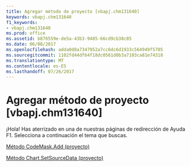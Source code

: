 ```yaml
---
title: Agregar método de proyecto [vbapj.chm131640]
keywords: vbapj.chm131640
f1_keywords:
- vbapj.chm131640
ms.prod: office
ms.assetid: b876559e-de5a-43b3-9485-66cd9cb38c85
ms.date: 06/08/2017
ms.openlocfilehash: adda0d8a7347952a7cc6dc6d1933c564949f5705
ms.sourcegitcommit: 1102fd44df64f18dc0561d0b3a7103ca81e74318
ms.translationtype: MT
ms.contentlocale: es-ES
ms.lasthandoff: 07/26/2017
---
```

# <a name="add-method-project-vbapjchm131640"></a>Agregar método de proyecto [vbapj.chm131640]

¡Hola! Has aterrizado en una de nuestras páginas de redirección de Ayuda F1. Selecciona a continuación el tema que buscas.

[Método CodeMask.Add (proyecto)](http://msdn.microsoft.com/library/78a7afaa-1a19-6d64-1341-63955aaff7e3%28Office.15%29.aspx)

[Método Chart.SetSourceData (proyecto)](http://msdn.microsoft.com/library/723680bb-f2ec-3a8f-f392-a6c90eae7ff8%28Office.15%29.aspx)


